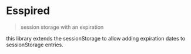 # Esspired
> session storage with an expiration

this library extends the sessionStorage to allow adding expiration dates to sessionStorage entries.

